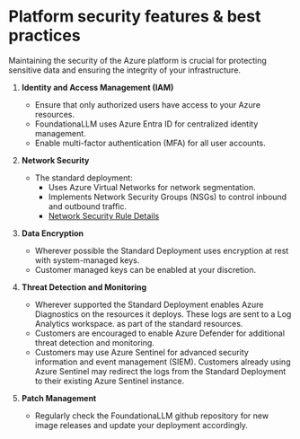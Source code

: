 # Platform security features & best practices

Maintaining the security of the Azure platform is crucial for protecting sensitive data and ensuring the integrity of your infrastructure.

1. **Identity and Access Management (IAM)**
   - Ensure that only authorized users have access to your Azure resources.
   - FoundationaLLM uses Azure Entra ID for centralized identity management.
   - Enable multi-factor authentication (MFA) for all user accounts.

2. **Network Security**
   - The standard deployment:
     - Uses Azure Virtual Networks for network segmentation.
     - Implements Network Security Groups (NSGs) to control inbound and outbound traffic.
     - [Network Security Rule Details](./network-security-groups.md)

3. **Data Encryption**
   - Wherever possible the Standard Deployment uses encryption at rest with system-managed keys.
   - Customer managed keys can be enabled at your discretion.

4. **Threat Detection and Monitoring**
   - Wherever supported the Standard Deployment enables Azure Diagnostics on the resources it deploys.  These logs are sent to a Log Analytics workspace. as part of the standard resources.
   - Customers are encouraged to enable Azure Defender for additional threat detection and monitoring.
   - Customers may use Azure Sentinel for advanced security information and event management (SIEM). Customers already using Azure Sentinel may redirect the logs from the Standard Deployment to their existing Azure Sentinel instance.

5. **Patch Management**
   - Regularly check the FoundationaLLM github repository for new image releases and update your deployment accordingly.
